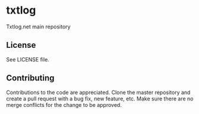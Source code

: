 # txtlog
Txtlog.net main repository

## License
See LICENSE file.

## Contributing
Contributions to the code are appreciated. Clone the master repository and create a pull request with a bug fix, new feature, etc. Make sure there are no merge conflicts for the change to be approved.
